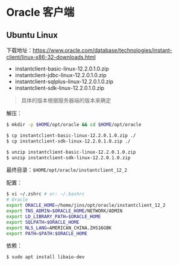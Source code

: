 # Oracle 客户端

## Ubuntu Linux

下载地址：<https://www.oracle.com/database/technologies/instant-client/linux-x86-32-downloads.html>

* instantclient-basic-linux-12.2.0.1.0.zip
* instantclient-jdbc-linux-12.2.0.1.0.zip
* instantclient-sqlplus-linux-12.2.0.1.0.zip
* instantclient-sdk-linux-12.2.0.1.0.zip

> 具体的版本根据服务器端的版本来确定

解压：

```sh
$ mkdir -p $HOME/opt/oracle && cd $HOME/opt/oracle

$ cp instantclient-basic-linux-12.2.0.1.0.zip ./
$ cp instantclient-sdk-linux-12.2.0.1.0.zip ./

$ unzip instantclient-basic-linux-12.2.0.1.0.zip
$ unzip instantclient-sdk-linux-12.2.0.1.0.zip
```

最终目录：`$HOME/opt/oracle/instantclient_12_2`

配置：

```sh
$ vi ~/.zshrc # or: ~/.bashrc
# Oracle
export ORACLE_HOME=/home/jins/opt/oracle/instantclient_12_2
export TNS_ADMIN=$ORACLE_HOME/NETWORK/ADMIN  
export LD_LIBRARY_PATH=$ORACLE_HOME  
export SQLPATH=$ORACLE_HOME  
export NLS_LANG=AMERICAN_CHINA.ZHS16GBK  
export PATH=$PATH:$ORACLE_HOME  
```

依赖：

```sh
$ sudo apt install libaio-dev
```